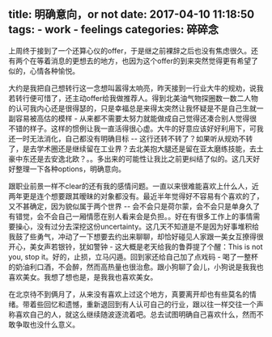 title: 明确意向，or not
date: 2017-04-10 11:18:50
tags:
    - work
    - feelings
categories: 碎碎念
---

上周终于接到了一个还算心仪的offer，于是继之前裸辞之后也没有焦虑很久。还有两个在等着消息的更想去的地方，也因为这个offer的到来突然觉得更有希望了似的，心情各种愉悦。

大约是我把自己想转行这一念想叫嚣得太响亮，昨天接到一行业大牛的规劝，说我若转行便可惜了，还主动offer给我做推荐人。得到北美油气物探圈数一数二人物的认可我内心还是很得瑟的，只是幸福总是来得太突然让我怀疑是不是自己生就一副容易被高估的模样 - 从来都不需要太努力就能做成自己觉得还凑合别人觉得很不错的样子。这样的惯例让我一直活得很心虚。大牛的好意应该好好利用下，可我还一时无法消化，自己都没有明确目标 --  这行还转不转了？如果听从规劝不转了，是去学术圈还是继续留在工业界？去北美抱大腿还是留在亚太磨练技能，去土豪中东还是去安逸北欧？。。多出来的可能性让我比之前更纠结了似的。这几天好好整理一下各种options，明确意向。

跟职业前景一样不clear的还有我的感情问题。一直以来很难能喜欢上什么人，近两年更是连个想要跟其暧昧的对象都没有。最近半年觉得好不容易有个喜欢的了，又不甚确定，因为貌似属于两个世界 -- 会不会只是荷尔蒙，会不会只是单身久了有错觉，会不会自己一厢情愿在别人看来会是负担。。好在有很多工作上的事情需要操心，没有过分去深挖这份uncertainty。这几天不知道是不是因为好事堆积给我鼓了些勇气，冲动了一下想要去约出来聊聊，却恰好碰见人家跟一美女互撩得很开心，美女声若银铃，犹如警钟 - 这大概是老天给我的鲁莽提了个醒：This is not you, stop it。好的，止损，立马闪遁。回到家还给自己加了点戏码 - 喝了一整杯的奶油利口酒，不会醉，然而高热量也很治愈。跟小狗聊了会儿，小狗说是我我也喜欢美女。我想了想也是，是我我也喜欢美女。

在北京待不到俩月了，从来没有喜欢上过这个地方，真要离开却也有些莫名的情绪。带着些回忆和遗憾，重新退回到有人认可自己的行业，跟以往一样交往一个声称喜欢自己的人，就这么继续随波逐流着吧。总去试图明确自己喜欢什么，然而不敢争取也没什么意义。






